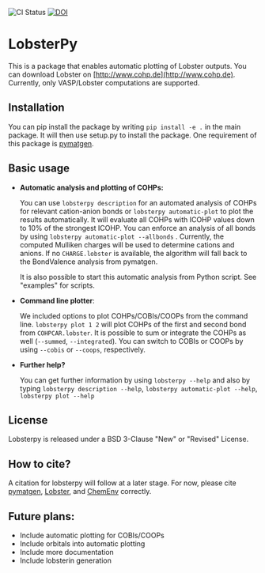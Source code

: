 ![CI Status](https://github.com/JaGeo/LobsterPy/actions/workflows/python-package.yml/badge.svg) [![DOI](https://zenodo.org/badge/343384088.svg)](https://zenodo.org/badge/latestdoi/343384088)
 
# LobsterPy

This is a package that enables automatic plotting of Lobster outputs. You can download Lobster on [http://www.cohp.de](http://www.cohp.de). Currently, only VASP/Lobster computations are supported.

## Installation


You can pip install the package by writing ``pip install -e .`` in the main package. It will then use setup.py to install the package. One requirement of this package is [pymatgen](https://github.com/materialsproject/pymatgen).

## Basic usage

* **Automatic analysis and plotting of COHPs:**
    
    You can use ``lobsterpy description`` for an automated analysis of COHPs for relevant cation-anion bonds or ``lobsterpy automatic-plot`` to plot the results automatically. It will evaluate all COHPs with ICOHP values down to 10% of the strongest ICOHP. You can enforce an analysis of all bonds by using ``lobsterpy automatic-plot --allbonds`` . Currently, the computed Mulliken charges will be used to determine cations and anions. If no ``CHARGE.lobster`` is available, the algorithm will fall back to the BondValence analysis from pymatgen.
  
    It is also possible to start this automatic analysis from Python script. See "examples" for scripts.

  
* **Command line plotter**:
    
    We included options to plot COHPs/COBIs/COOPs from the command line.
    ``lobsterpy plot 1 2`` will plot COHPs of the first and second bond from ``COHPCAR.lobster``. It is possible to sum or integrate the COHPs as well (``--summed``, ``--integrated``). You can switch to COBIs or COOPs by using ``--cobis`` or ``--coops``, respectively.


* **Further help?**
  
    You can get further information by using ``lobsterpy --help`` and also by typing ``lobsterpy description --help``, ``lobsterpy automatic-plot --help``, ``lobsterpy plot --help``


## License
Lobsterpy is released under a BSD 3-Clause "New" or "Revised" License. 


## How to cite?
A citation for lobsterpy will follow at a later stage. For now, please cite [pymatgen](https://github.com/materialsproject/pymatgen), [Lobster](https://www.cohp.de), and [ChemEnv](https://doi.org/10.1107/S2052520620007994) correctly.


## Future plans:
* Include automatic plotting for COBIs/COOPs
* Include orbitals into automatic plotting
* Include more documentation
* Include lobsterin generation
